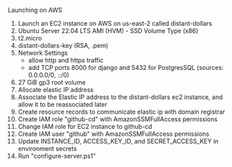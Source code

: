 Launching on AWS
1. Launch an EC2 instance on AWS on us-east-2 called distant-dollars
2. Ubuntu Server 22.04 LTS AMI (HVM) - SSD Volume Type (x86)
3. t2.micro
4. distant-dollars-key (RSA, .pem)
5. Network Settings
	- allow http and https traffic
	- add TCP ports 8000 for django and 5432 for PostgresSQL (sources: 0.0.0.0/0, ::/0)
6. 27 GiB gp3 root volume
8. Allocate elastic IP address
9. Associate the Elastic IP address to the distant-dollars ec2 instance, and allow it to be reassociated later
10. Create resource records to communicate elastic ip with domain registrar
11. Create IAM role "github-cd" with AmazonSSMFullAccess permissions
12. Change IAM role for EC2 instance to github-cd
13. Create IAM user "github" with AmazonSSMFullAccess permissions
14. Update INSTANCE_ID, ACCESS_KEY_ID, and SECRET_ACCESS_KEY in environment secrets
15. Run "configure-server.ps1"